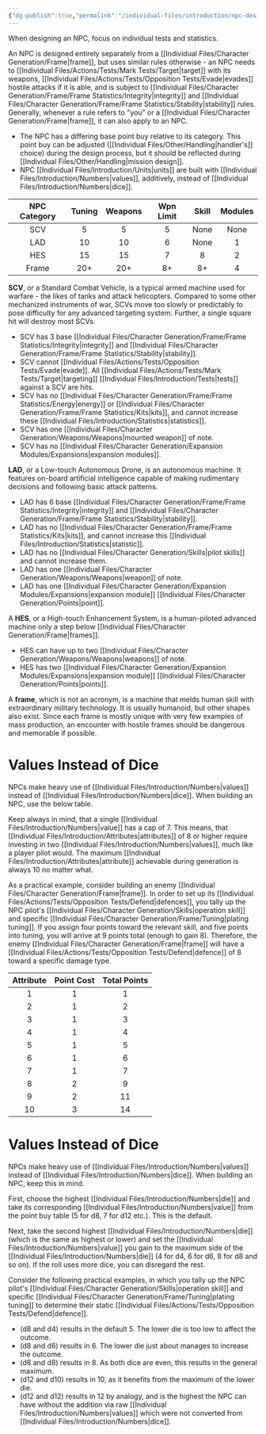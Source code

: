 ```yaml
---
{"dg-publish":true,"permalink":"/individual-files/introduction/npc-design/"}
---
```


When designing an NPC, focus on individual tests and statistics. 

An NPC is designed entirely separately from a [[Individual Files/Character Generation/Frame\|frame]], but uses similar rules otherwise - an NPC needs to [[Individual Files/Actions/Tests/Mark Tests/Target\|target]] with its weapons, [[Individual Files/Actions/Tests/Opposition Tests/Evade\|evades]] hostile attacks if it is able, and is subject to [[Individual Files/Character Generation/Frame/Frame Statistics/Integrity\|integrity]] and [[Individual Files/Character Generation/Frame/Frame Statistics/Stability\|stability]] rules. Generally, whenever a rule refers to "you" or a [[Individual Files/Character Generation/Frame\|frame]], it can also apply to an NPC.
* The NPC has a differing base point buy relative to its category. This point buy can be adjusted ([[Individual Files/Other/Handling\|handler's]] choice) during the design process, but it should be reflected during [[Individual Files/Other/Handling\|mission design]].
* NPC [[Individual Files/Introduction/Units\|units]] are built with [[Individual Files/Introduction/Numbers\|values]], additively, instead of [[Individual Files/Introduction/Numbers\|dice]]. 

| NPC Category | Tuning | Weapons | Wpn Limit | Skill | Modules |
|:---:|:---:|:---:|:---:|:---:|:---:|
| SCV | 5 | 5 | 5 | None | None |
| LAD | 10 | 10 | 6 | None | 1 |
| HES | 15 | 15 | 7 | 8 | 2 |
| Frame | 20+ | 20+ | 8+ | 8+ | 4 |

**SCV**, or a Standard Combat Vehicle, is a typical armed machine used for warfare - the likes of tanks and attack helicopters. Compared to some other mechanized instruments of war, SCVs move too slowly or predictably to pose difficulty for any advanced targeting system. Further, a single square hit will destroy most SCVs.
* SCV has 3 base [[Individual Files/Character Generation/Frame/Frame Statistics/Integrity\|integrity]] and [[Individual Files/Character Generation/Frame/Frame Statistics/Stability\|stability]].
* SCV cannot [[Individual Files/Actions/Tests/Opposition Tests/Evade\|evade]]. All [[Individual Files/Actions/Tests/Mark Tests/Target\|targeting]] [[Individual Files/Introduction/Tests\|tests]] against a SCV are hits.
* SCV has no [[Individual Files/Character Generation/Frame/Frame Statistics/Energy\|energy]] or [[Individual Files/Character Generation/Frame/Frame Statistics/Kits\|kits]], and cannot increase these [[Individual Files/Introduction/Statistics\|statistics]].
* SCV has one [[Individual Files/Character Generation/Weapons/Weapons\|mounted weapon]] of note.
* SCV has no [[Individual Files/Character Generation/Expansion Modules/Expansions\|expansion modules]].

**LAD**, or a Low-touch Autonomous Drone, is an autonomous machine. It features on-board artificial intelligence capable of making rudimentary decisions and following basic attack patterns. 
* LAD has 6 base [[Individual Files/Character Generation/Frame/Frame Statistics/Integrity\|integrity]] and [[Individual Files/Character Generation/Frame/Frame Statistics/Stability\|stability]].
* LAD has no [[Individual Files/Character Generation/Frame/Frame Statistics/Kits\|kits]], and cannot increase this [[Individual Files/Introduction/Statistics\|statistic]].
* LAD has no [[Individual Files/Character Generation/Skills\|pilot skills]] and cannot increase them.
* LAD has one [[Individual Files/Character Generation/Weapons/Weapons\|weapon]] of note.
* LAD has one [[Individual Files/Character Generation/Expansion Modules/Expansions\|expansion module]] [[Individual Files/Character Generation/Points\|point]].

A **HES**, or a High-touch Enhancement System, is a human-piloted advanced machine only a step below [[Individual Files/Character Generation/Frame\|frames]].
* HES can have up to two [[Individual Files/Character Generation/Weapons/Weapons\|weapons]] of note.
* HES has two [[Individual Files/Character Generation/Expansion Modules/Expansions\|expansion module]] [[Individual Files/Character Generation/Points\|points]].

A **frame**, which is not an acronym, is a machine that melds human skill with extraordinary military technology. It is usually humanoid, but other shapes also exist. Since each frame is mostly unique with very few examples of mass production, an encounter with hostile frames should be dangerous and memorable if possible.


# Values Instead of Dice
NPCs make heavy use of [[Individual Files/Introduction/Numbers\|values]] instead of [[Individual Files/Introduction/Numbers\|dice]]. When building an NPC, use the below table.

Keep always in mind, that a single [[Individual Files/Introduction/Numbers\|value]] has a cap of 7. This means, that [[Individual Files/Introduction/Attributes\|attributes]] of 8 or higher require investing in two [[Individual Files/Introduction/Numbers\|values]], much like a player pilot would. The maximum [[Individual Files/Introduction/Attributes\|attribute]] achievable during generation is always 10 no matter what.

As a practical example, consider building an enemy [[Individual Files/Character Generation/Frame\|frame]]. In order to set up its [[Individual Files/Actions/Tests/Opposition Tests/Defend\|defences]], you tally up the NPC pilot's [[Individual Files/Character Generation/Skills\|operation skill]] and specific [[Individual Files/Character Generation/Frame/Tuning\|plating tuning]]. If you assign four points toward the relevant skill, and five points into tuning, you will arrive at 9 points total (enough to gain 8). Therefore, the enemy [[Individual Files/Character Generation/Frame\|frame]] will have a [[Individual Files/Actions/Tests/Opposition Tests/Defend\|defence]] of 8 toward a specific damage type.

| Attribute | Point Cost | Total Points |
| :-------: | :--------: | :----------: |
|     1     |     1      |      1       |
|     2     |     1      |      2       |
|     3     |     1      |      3       |
|     4     |     1      |      4       |
|     5     |     1      |      5       |
|     6     |     1      |      6       |
|     7     |     1      |      7       |
|     8     |     2      |      9       |
|     9     |     2      |      11      |
|    10     |     3      |      14      |
# Values Instead of Dice
NPCs make heavy use of [[Individual Files/Introduction/Numbers\|values]] instead of [[Individual Files/Introduction/Numbers\|dice]]. When building an NPC, keep this in mind.

First, choose the highest [[Individual Files/Introduction/Numbers\|die]] and take its corresponding [[Individual Files/Introduction/Numbers\|value]] from the point buy table (5 for d8, 7 for d12 etc.). This is the default.

Next, take the second highest [[Individual Files/Introduction/Numbers\|die]] (which is the same as highest or lower) and set the [[Individual Files/Introduction/Numbers\|value]] you gain to the maximum side of the [[Individual Files/Introduction/Numbers\|die]] (4 for d4, 6 for d6, 8 for d8 and so on). If the roll uses more dice, you can disregard the rest.

Consider the following practical examples, in which you tally up the NPC pilot's [[Individual Files/Character Generation/Skills\|operation skill]] and specific [[Individual Files/Character Generation/Frame/Tuning\|plating tuning]] to determine their static [[Individual Files/Actions/Tests/Opposition Tests/Defend\|defence]].
- (d8 and d4) results in the default 5. The lower die is too low to affect the outcome.
- (d8 and d6) results in 6. The lower die just about manages to increase the outcome.
- (d8 and d8) results in 8. As both dice are even, this results in the general maximum.
- (d12 and d10) results in 10, as it benefits from the maximum of the lower die.
- (d12 and d12) results in 12 by analogy, and is the highest the NPC can have without the addition via raw [[Individual Files/Introduction/Numbers\|values]] which were not converted from [[Individual Files/Introduction/Numbers\|dice]].